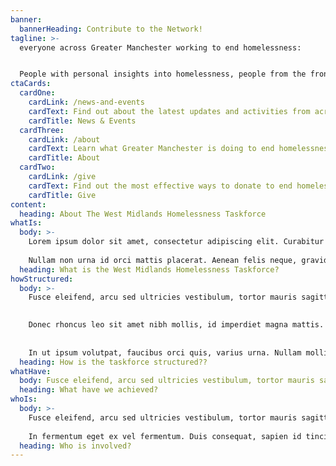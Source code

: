 ```yaml
---
banner:
  bannerHeading: Contribute to the Network!
tagline: >-
  everyone across Greater Manchester working to end homelessness:


  People with personal insights into homelessness, people from the frontline organisations, public sector officers, and anyone working to find more effective solutions to the homelessness crisis.
ctaCards:
  cardOne:
    cardLink: /news-and-events
    cardText: Find out about the latest updates and activities from across the Network
    cardTitle: News & Events
  cardThree:
    cardLink: /about
    cardText: Learn what Greater Manchester is doing to end homelessness
    cardTitle: About
  cardTwo:
    cardLink: /give
    cardText: Find out the most effective ways to donate to end homelessness
    cardTitle: Give
content:
  heading: About The West Midlands Homelessness Taskforce
whatIs:
  body: >-
    Lorem ipsum dolor sit amet, consectetur adipiscing elit. Curabitur id ex sit amet ligula lacinia feugiat. Ut ultricies volutpat lectus, et semper augue pharetra vitae. Aliquam erat volutpat. In sollicitudin massa felis, vitae dignissim arcu euismod vel. Morbi sit amet dui nunc. Etiam tempus tortor eget magna feugiat, eu mattis metus consectetur. Sed porttitor diam elit, non sagittis arcu fermentum vitae. Donec quis dui urna. Class aptent taciti sociosqu ad litora torquent per conubia nostra, per inceptos himenaeos. Nulla facilisi. Vestibulum euismod ullamcorper diam sit amet laoreet. 
    
    Nullam non urna id orci mattis placerat. Aenean felis neque, gravida id gravida non, tincidunt a velit. Nulla a efficitur nisl. Cras nulla lectus, finibus at lectus vitae, malesuada gravida ipsum.
  heading: What is the West Midlands Homelessness Taskforce?
howStructured:
  body: >-
    Fusce eleifend, arcu sed ultricies vestibulum, tortor mauris sagittis diam, sit amet rhoncus purus neque quis ex. Nullam velit nulla, facilisis ut pharetra eget, elementum vitae lacus. Sed dictum, nunc sed suscipit condimentum, lorem sem consequat felis, sit amet consectetur velit dui sed enim. 

    
    Donec rhoncus leo sit amet nibh mollis, id imperdiet magna mattis. Pellentesque habitant morbi tristique senectus et netus et malesuada fames ac turpis egestas. Orci varius natoque penatibus et magnis dis parturient montes, nascetur ridiculus mus. Etiam a ligula dui. In fermentum eget ex vel fermentum. Duis consequat, sapien id tincidunt elementum, nisi neque dapibus felis, non suscipit urna tellus ac sem. 
    
    
    In ut ipsum volutpat, faucibus orci quis, varius urna. Nullam mollis augue vitae mauris accumsan, interdum feugiat diam interdum. Integer mattis risus non sodales elementum. Quisque nunc orci, placerat a dignissim sit amet, condimentum id diam. Pellentesque mauris erat, dapibus ut leo id, commodo accumsan nisi. Aenean quis arcu leo. Suspendisse ac orci quis risus luctus sollicitudin.
  heading: How is the taskforce structured??
whatHave:
  body: Fusce eleifend, arcu sed ultricies vestibulum, tortor mauris sagittis diam, sit amet rhoncus purus neque quis ex. Nullam velit nulla, facilisis ut pharetra eget, elementum vitae lacus.
  heading: What have we achieved?
whoIs:
  body: >-
    Fusce eleifend, arcu sed ultricies vestibulum, tortor mauris sagittis diam, sit amet rhoncus purus neque quis ex. Nullam velit nulla, facilisis ut pharetra eget, elementum vitae lacus. Sed dictum, nunc sed suscipit condimentum, lorem sem consequat felis, sit amet consectetur velit dui sed enim. Donec rhoncus leo sit amet nibh mollis, id imperdiet magna mattis. Pellentesque habitant morbi tristique senectus et netus et malesuada fames ac turpis egestas. Orci varius natoque penatibus et magnis dis parturient montes, nascetur ridiculus mus. Etiam a ligula dui. 
    
    In fermentum eget ex vel fermentum. Duis consequat, sapien id tincidunt elementum, nisi neque dapibus felis, non suscipit urna tellus ac sem. In ut ipsum volutpat, faucibus orci quis, varius urna. Nullam mollis augue vitae mauris accumsan, interdum feugiat diam interdum. Integer mattis risus non sodales elementum. Quisque nunc orci, placerat a dignissim sit amet, condimentum id diam. Pellentesque mauris erat, dapibus ut leo id, commodo accumsan nisi. Aenean quis arcu leo. Suspendisse ac orci quis risus luctus sollicitudin.
  heading: Who is involved?
---
```

